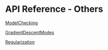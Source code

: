 # API Reference - Others

[ModelChecking](Others/ModelChecking.md)

[GradientDescentModes](Others/GradientDescentModes.md)

[Regularization](Others/Regularization.md)
